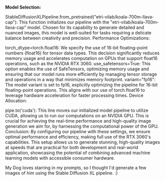 **Model Selection:**

StableDiffusionXLPipeline.from_pretrained("etri-vilab/koala-700m-llava-cap"): This function initializes our pipeline with the "etri-vilab/koala-700m-llava-cap" model. Chosen for its capability to generate detailed and nuanced images, this model is well-suited for tasks requiring a delicate balance between creativity and precision. Performance Optimizations:

torch_dtype=torch.float16: We specify the use of 16-bit floating-point numbers (float16) for tensor data types. This decision significantly reduces memory usage and accelerates computation on GPUs that support float16 operations, such as the NVIDIA RTX 3060. use_safetensors=True: This option enables the use of SafeTensors, optimizing memory usage and ensuring that our model runs more efficiently by managing tensor storage and operations in a way that minimizes memory footprint. variant="fp16": The model variant is set to fp16, explicitly optimizing the pipeline for 16-bit floating-point operations. This aligns with our use of torch.float16 to leverage hardware acceleration for faster processing times. Device Allocation:

pipe.to('cuda'): This line moves our initialized model pipeline to utilize CUDA, allowing us to run our computations on an NVIDIA GPU. This is crucial for achieving the real-time performance and high-quality image generation we aim for, by harnessing the computational power of the GPU. Conclusion: By configuring our pipeline with these settings, we ensure optimal performance and efficiency, making full use of the RTX 3060's capabilities. This setup allows us to generate stunning, high-quality images at speeds that are practical for both development and real-world application, showcasing the potential of combining advanced machine learning models with accessible consumer hardware.

My Dog loves starring in my prompts, so I thought I'd generate a few images of him using the Stable Diffusion XL pipeline. :)
